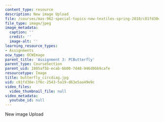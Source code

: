 ```yaml
---
content_type: resource
description: New image Upload
file: /courses/mas-962-special-topics-new-textiles-spring-2010/c81fd30e1f6c25435a19d63e5aa49e9c_butterfly_circdiag.jpg
file_type: image/jpeg
image_metadata:
  caption: ''
  credit: ''
  image-alt: ''
learning_resource_types:
- Assignments
ocw_type: OCWImage
parent_title: 'Assignment 3: PCButterfly'
parent_type: CourseSection
parent_uid: 1805af5b-ecab-6b00-7d48-946d9bb9cafe
resourcetype: Image
title: butterfly_circdiag.jpg
uid: c81fd30e-1f6c-2543-5a19-d63e5aa49e9c
video_files:
  video_thumbnail_file: null
video_metadata:
  youtube_id: null
---
```

New image Upload

